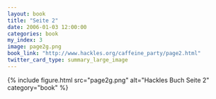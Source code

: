 ```yaml
---
layout: book
title: "Seite 2"
date: 2006-01-03 12:00:00
categories: book
my_index: 3
image: page2g.png
book_link: "http://www.hackles.org/caffeine_party/page2.html"
twitter_card_type: summary_large_image
---
```


{% include figure.html src="page2g.png" alt="Hackles Buch Seite 2" category="book" %}